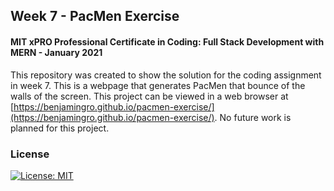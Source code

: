 ## Week 7 - PacMen Exercise
#### MIT xPRO Professional Certificate in Coding: Full Stack Development with MERN - January 2021

This repository was created to show the solution for the coding assignment in week 7. This is a webpage that generates PacMen that bounce of the walls of the screen. This project can be viewed in a web browser at  [https://benjamingro.github.io/pacmen-exercise/](https://benjamingro.github.io/pacmen-exercise/). No future work is planned for this project. 

### License
[![License: MIT](https://img.shields.io/badge/License-MIT-yellow.svg)](./LICENSE)








